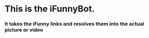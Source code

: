 # This is the iFunnyBot. #
### It takes the iFunny links and resolves them into the actual picture or video ###